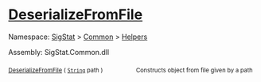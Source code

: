 # [DeserializeFromFile](./SerializationHelper-100664029.md)

Namespace: [SigStat]() > [Common](./../../README.md) > [Helpers](./../README.md)

Assembly: SigStat.Common.dll

<sub>[DeserializeFromFile](./SerializationHelper-100664029.md) ( [`String`](https://docs.microsoft.com/en-us/dotnet/api/System.String) path )</sub>&nbsp; &nbsp; &nbsp; &nbsp; &nbsp; &nbsp; &nbsp; &nbsp; &nbsp;<sub>Constructs object from file given by a path</sub>
